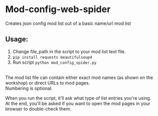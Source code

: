 # Mod-config-web-spider
Creates json config mod list out of a basic name/url mod list

## Usage:
1. Change file_path in the script to your mod list text file.
2. `pip install requests beautifulsoup4`
3. Run script `python mod_config_spider.py`

<br>
The mod list file can contain either exact mod names (as shown on the workshop) or direct URLs to mod pages.<br>
Numbering is optional.

When you run the script, it’ll ask what type of list entries you're using.<br>
At the end, you'll be asked if you want to open the mod pages in your browser to double-check them.

